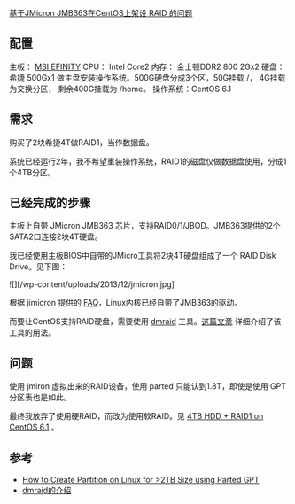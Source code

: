 [基于JMicron JMB363在CentOS上架设 RAID 的问题](http://zengrong.net/post/2009.htm)

## 配置

主板： [MSI EFINITY][1]
CPU： Intel Core2
内存： 金士顿DDR2 800 2Gx2
硬盘：希捷 500Gx1 做主盘安装操作系统。500G硬盘分成3个区，50G挂载 /， 4G挂载为交换分区， 剩余400G挂载为 /home。
操作系统：CentOS 6.1

## 需求

购买了2块希捷4T做RAID1，当作数据盘。

系统已经运行2年，我不希望重装操作系统，RAID1的磁盘仅做数据盘使用，分成1个4TB分区。

## 已经完成的步骤

主板上自带 JMicron JMB363 芯片，支持RAID0/1/JBOD。JMB363提供的2个SATA2口连接2块4T硬盘。

我已经使用主板BIOS中自带的JMicro工具将2块4T硬盘组成了一个 RAID Disk Drive。见下图：

![][/wp-content/uploads/2013/12/jmicron.jpg]

根据 jimicron 提供的 [FAQ][3]，Linux内核已经自带了JMB363的驱动。

而要让CentOS支持RAID硬盘，需要使用 [dmraid][2] 工具。[这篇文章][4] 详细介绍了该工具的用法。

## 问题

使用 jmiron 虚拟出来的RAID设备，使用 parted 只能认到1.8T，即使是使用 GPT 分区表也是如此。

最终我放弃了使用硬RAID，而改为使用软RAID。见 [4TB HDD + RAID1 on CentOS 6.1][6] 。

## 参考

* [How to Create Partition on Linux for >2TB Size using Parted GPT][5]
* [dmraid的介绍][4]

[1]: http://cn.msi.com/product/mb/EFINITY.html
[2]: http://people.redhat.com/~heinzm/sw/dmraid/
[3]: http://www.jmicron.com/Support_FAQ.html
[4]: http://book.51cto.com/art/200902/110753.htm
[5]: http://www.thegeekstuff.com/2012/08/2tb-gtp-parted/
[6]: http://zengrong.net/post/2014.htm
